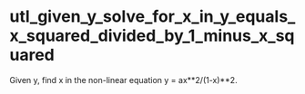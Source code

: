 # utl_given_y_solve_for_x_in_y_equals_x_squared_divided_by_1_minus_x_squared
Given y, find x in the non-linear equation y = ax**2/(1-x)**2.
